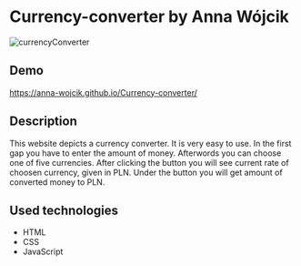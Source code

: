 # Currency-converter by Anna Wójcik

![currencyConverter](https://github.com/anna-wojcik/Currency-converter/assets/139044927/8acd46da-caac-4d03-a723-f0d4ba35bd09)

## Demo

https://anna-wojcik.github.io/Currency-converter/

## Description

This website depicts a currency converter. It is very easy to use. In the first gap you have to enter the amount of money. Afterwords you can choose one of five currencies. After clicking the button you will see current rate of choosen currency, given in PLN. Under the button you will get amount of converted money to PLN. 

## Used technologies

- HTML
- CSS
- JavaScript
